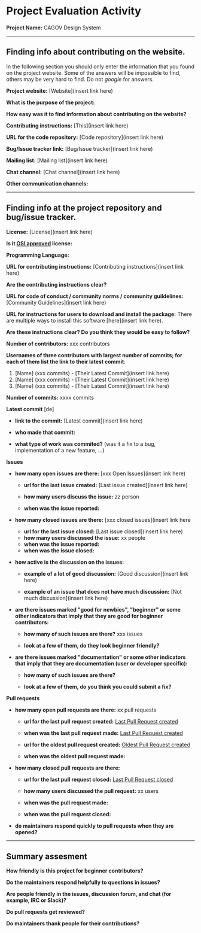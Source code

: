 # Project Evaluation Activity



__Project Name:__  CAGOV Design System


---

## Finding info about contributing on the website.

In the following section you should only enter the information that you
found on the project website. Some of the answers will be impossible to find, others
may be very hard to find. Do not _google_ for answers.

__Project website:__ [Website](insert link here)


__What is the purpose of the project:__ 


__How easy was it to find information about contributing on the website?__ 


__Contributing instructions:__ [This](insert link here) 

__URL for the code repository:__ [Code repository](insert link here)

__Bug/Issue tracker link:__ [Bug/Issue tracker](insert link here)

__Mailing list:__ [Mailing list](insert link here)

__Chat channel:__ [Chat channel](insert link here)

__Other communication channels:__ 


---

## Finding info at the project repository and bug/issue tracker.

__License:__ [License](insert link here)

__Is it [OSI approved](https://opensource.org/licenses/alphabetical) license:__ 

__Programming Language:__ 

__URL for contributing instructions:__ [Contributing instructions](insert link here)

__Are the contributing instructions clear?__ 


__URL for code of conduct / community norms / community guildelines:__ [Community Guidelines](insert link here)

__URL for instructions for users to download and install the package:__ There are multiple ways to install this software [here](insert link here). 


__Are these instructions clear? Do you think they would be easy to follow?__ 


__Number of contributors:__ xxx contributors


__Usernames of three contributors with largest number of commits; for
each of them list the link to their latest commit__:

1. [Name] (xxx commits) - [Their Latest Commit](insert link here)
2. [Name] (xxx commits) - [Their Latest Commit](insert link here)
3. [Name] (xxx commits) - [Their Latest Commit](insert link here)


__Number of commits:__ xxxx commits

__Latest commit__ [de] 

- __link to the commit:__ [Latest commit](insert link here)

- __who made that commit:__ 

- __what type of work was commited?__ (was it a fix to a bug, implementation of a new feature, ...)


__Issues__

- __how many open issues are there:__ [xxx Open Issues](insert link here)

    - __url for the last issue created:__ [Last issue created](insert link here)

    - __how many users discuss the issue:__ zz person
    
    - __when was the issue reported:__ 
    

- __how many closed issues are there:__ [xxx closed issues](insert link here
    - __url for the last issue closed:__ [Last issue closed](insert link here)
    - __how many users discussed the issue:__ xx people
    - __when was the issue reported:__ 
    - __when was the issue closed:__ 

- __how active is the discussion on the issues:__ 

    - __example of a lot of good discussion:__ [Good discussion](insert link here)
    
    - __example of an issue that does not have much discussion:__ [Not much discussion](insert link here)



- __are there issues marked "good for newbies", "beginner" or some other indicators that imply that they are good for beginner contributors:__ 

    - __how many of such issues are there?__ xxx issues
    
    - __look at a few of them, do they look beginner friendly?__ 



- __are there issues marked "documentation" or some other indicators that imply that they are documentation (user or developer specific):__ 

    - __how many of such issues are there?__ 
    
    - __look at a few of them, do you think you could submit a fix?__ 



__Pull requests__

- __how many open pull requests are there:__ xx pull requests

    - __url for the last pull request created:__ [Last Pull Request created]()
    
    - __when was the last pull request made:__ [Last Pull Request created]()

    - __url for the oldest pull request created:__ [Oldest Pull Request created]()
    
    - __when was the oldest pull request made:__ 

- __how many closed pull requests are there:__ 

    - __url for the last pull request closed:__ [Last Pull Request closed]()
    
    - __how many users discussed the pull request:__ xx users
    
    - __when was the pull request made:__  
    
    - __when was the pull request closed:__ 
    

- __do maintainers respond quickly to pull requests when they are opened?__ 





---


## Summary assesment
__How friendly is this project for beginner contributors?__




__Do the maintainers respond helpfully to questions in issues?__



__Are people friendly in the issues, discussion forum, and chat (for example, IRC or Slack)?__




__Do pull requests get reviewed?__



__Do maintainers thank people for their contributions?__


